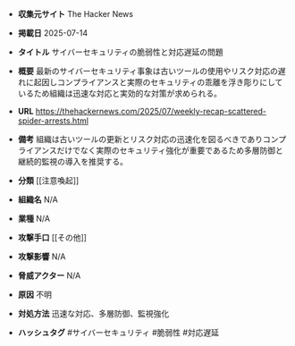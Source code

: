 - **収集元サイト**
The Hacker News

- **掲載日**
2025-07-14

- **タイトル**
サイバーセキュリティの脆弱性と対応遅延の問題

- **概要**
最新のサイバーセキュリティ事象は古いツールの使用やリスク対応の遅れに起因しコンプライアンスと実際のセキュリティの乖離を浮き彫りにしているため組織は迅速な対応と実効的な対策が求められる。

- **URL**
https://thehackernews.com/2025/07/weekly-recap-scattered-spider-arrests.html

- **備考**
組織は古いツールの更新とリスク対応の迅速化を図るべきでありコンプライアンスだけでなく実際のセキュリティ強化が重要であるため多層防御と継続的監視の導入を推奨する。

- **分類**
[[注意喚起]]

- **組織名**
N/A

- **業種**
N/A

- **攻撃手口**
[[その他]]

- **攻撃影響**
N/A

- **脅威アクター**
N/A

- **原因**
不明

- **対処方法**
迅速な対応、多層防御、監視強化

- **ハッシュタグ**
#サイバーセキュリティ #脆弱性 #対応遅延
